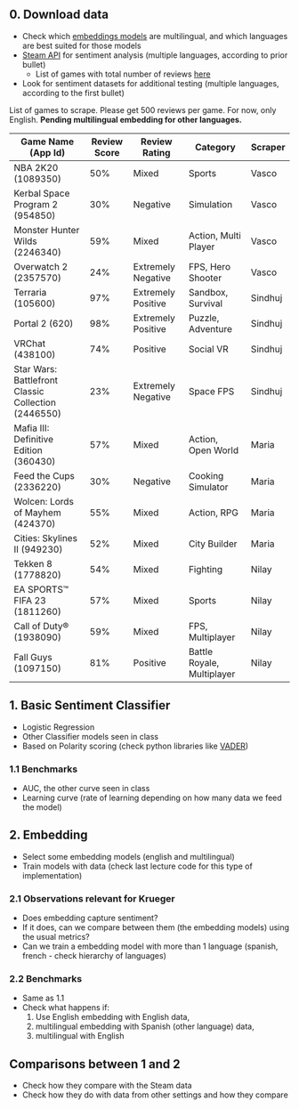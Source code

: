 ## 0. Download data

* Check which [embeddings models](https://sbert.net/docs/sentence_transformer/pretrained_models.html) are multilingual, and which languages are best suited for those models
* [Steam API](https://partner.steamgames.com/doc/store/getreviews) for sentiment analysis (multiple languages, according to prior bullet)
  * List of games with total number of reviews [here](https://steamdb.info/stats/gameratings/?sort=reviews_desc)
* Look for sentiment datasets for additional testing (multiple languages, according to the first bullet)

List of games to scrape. Please get 500 reviews per game. For now, only English. **Pending multilingual embedding for other languages.**

| Game Name (App Id)                   | Review Score | Review Rating        | Category             | Scraper     |
|------------------------------|--------------|----------------------|----------------------| ----------- |
| NBA 2K20 (1089350)                     | 50%          | Mixed                | Sports               | Vasco
| Kerbal Space Program 2 (954850)      | 30%          | Negative             | Simulation           | Vasco
| Monster Hunter Wilds (2246340)      | 59%          | Mixed                | Action, Multi Player | Vasco
| Overwatch 2 (2357570)                 | 24%          | Extremely Negative   | FPS, Hero Shooter    | Vasco
| Terraria (105600)                    | 97%          | Extremely Positive   | Sandbox, Survival    | Sindhuj
| Portal 2 (620)                     | 98%          | Extremely Positive   | Puzzle, Adventure    | Sindhuj
| VRChat (438100)                      | 74%          | Positive             | Social VR            | Sindhuj
| Star Wars: Battlefront Classic Collection (2446550)| 23% | Extremely Negative| Space FPS            | Sindhuj
| Mafia III: Definitive Edition (360430)| 57%          | Mixed                | Action, Open World   | Maria
| Feed the Cups (2336220)                | 30%          | Negative             | Cooking Simulator    | Maria
| Wolcen: Lords of Mayhem (424370)      | 55%          | Mixed                | Action, RPG          | Maria
| Cities: Skylines II (949230)         | 52%          | Mixed                | City Builder         | Maria
| Tekken 8 (1778820)                    | 54%          | Mixed                | Fighting             | Nilay 
| EA SPORTS™ FIFA 23 (1811260)          | 57%          | Mixed                | Sports               | Nilay
| Call of Duty® (1938090)      | 59%          | Mixed                | FPS, Multiplayer     | Nilay
| Fall Guys (1097150)      | 81%          | Positive                | Battle Royale, Multiplayer     | Nilay


## 1. Basic Sentiment Classifier

* Logistic Regression
* Other Classifier models seen in class
* Based on Polarity scoring (check python libraries like [VADER](https://melaniewalsh.github.io/Intro-Cultural-Analytics/05-Text-Analysis/04-Sentiment-Analysis.html))

### 1.1 Benchmarks

* AUC, the other curve seen in class
* Learning curve (rate of learning depending on how many data we feed the model)

## 2. Embedding 

* Select some embedding models (english and multilingual)
* Train models with data (check last lecture code for this type of implementation)

### 2.1 Observations relevant for Krueger

* Does embedding capture sentiment? 
* If it does, can we compare between them (the embedding models) using the usual metrics?
* Can we train a embedding model with more than 1 language (spanish, french - check hierarchy of languages)

### 2.2 Benchmarks

* Same as 1.1
* Check what happens if: 
  1. Use English embedding with English data, 
  2. multilingual embedding with Spanish (other language) data, 
  3. multilingual with English

## Comparisons between 1 and 2

* Check how they compare with the Steam data
* Check how they do with data from other settings and how they compare
